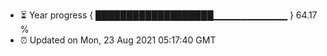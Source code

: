 - ⏳ Year progress { ███████████████████▁▁▁▁▁▁▁▁▁▁▁ } 64.17 %
- ⏰ Updated on Mon, 23 Aug 2021 05:17:40 GMT

